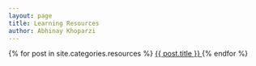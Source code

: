 ```yaml
---
layout: page
title: Learning Resources
author: Abhinay Khoparzi
---
```

{% for post in site.categories.resources %}
  <a href="{{ site.github.url }}{{ post.url }}">
    <!-- <div class="featured-posts" {% if post.image %}style="background-image:url({{ site.github.url }}/assets/img/{{ post.image }})"{% endif %}> -->
      <!-- <h2><span> -->
        {{ post.title }}
      <!-- </span></h2> -->
    <!-- </div> -->
  </a>
{% endfor %}
